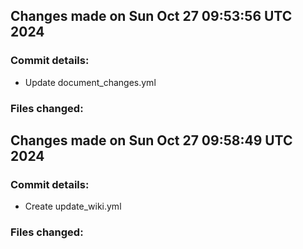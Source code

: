 ## Changes made on Sun Oct 27 09:53:56 UTC 2024
### Commit details:
- Update document_changes.yml
### Files changed:

## Changes made on Sun Oct 27 09:58:49 UTC 2024
### Commit details:
- Create update_wiki.yml
### Files changed:

